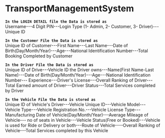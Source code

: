 # TransportManagementSystem

**`In the LOGIN DETAIL file the Data is stored as`**<br>
Username---4 Digit PIN---Login Type (1- Admin, 2- Customer, 3- Driver)---Unique ID

**`In the Customer File the Data is stored as`**<br>
Unique ID of Customer---First Name---Last Name---Date of Birth(Day/Month/Year)---Age---National Identification Number---Total Booking Completed by Customer

**`In the Driver File the Data is stored as`**<br>
Unique ID of Drive---Vehicle ID the Driver owns---Name(First Name-Last Name)---Date of Birth(Day/Month/Year)---Age---National Identification Number---
Experience---Driver's License---Overall Ranking of Driver---Total Earned amount of Driver---Driver Status---Total Services completed by Driver

**`In the Vehicle File the Data is stored as`**<br>
Unique ID of Vehicle's Driver---Vehicle Unique ID---Vehicle Model---Vehicle Type---Vehicle Registration No.---Vehicle License Type---Manufacturing Date of Vehicle(Day/Month/Year)---Average Mileage of Vehicle---
no of seats in Vehicle---Vehicle Status(Free or Booked)---Vehicle is used for Ride or Delivery or both---Route of Vehicle----Overall Ranking of Vehicle---Total Services completed by this Vehicle
